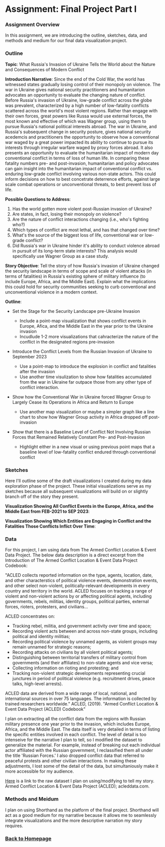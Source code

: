 # Assignment: Final Project Part I

### Assignment Overview

In this assignment, we are introducing the outline, sketches, data, and methods and medium for our final data visualization project.

### Outline

**Topic**: What Russia's Invasion of Ukraine Tells the World about the Nature and Consequences of Modern Conflict

**Introduction Narrative**: Since the end of the Cold War, the world has witnessed states gradually losing control of their monopoly on violence. The war in Ukraine gives national security practitioners and humanitarion advocates an opportunity to evaluate the changing nature of conflict. Before Russia's invasion of Ukraine, low-grade conflict across the globe was prevalent, characterized by a high number of low-fatality conflicts scattered across the world's most violent regions. Rather than engage with their own forces, great powers like Russa would use external forces, the most known and effective of which was Wagner group, using them to pursue Russia's national political interests abroad. The war in Ukraine, and Russia's subsequent change in security posture, gives national security acedemcis and practitioners the opportunity to observe how a conventional war waged by a great power impacted its ability to continue to pursue its interests through irregular warfare waged by proxy forces abroad. It also presents an opportunity to evaluate the humanitarian impact of modern day conventional conflict in terms of loss of human life. In comparing these fatality numbers pre- and post-invasion, humanitarian and policy advocates can gain insight into the humanitarian impact of conventional conflict vs. enduring low-grade conflict involving various non-state actors. This could inform decisions on how to best concetrate deterrence efforts, against large scale combat operations or unconventional threats, to best prevent loss of life. 

**Possible Questions to Address**:
1. Has the world gotten more violent post-Russian invasion of Ukraine?
2. Are states, in fact, losing their monopoly on violence?
3. Are the nature of conflict interactions changing (i.e., who's fighting who?)
4. Which types of conflict are most lethal, and has that changed over time?
5. What's the source of the biggest loss of life, conventional war or low-grade conflict?
6. Did Russia's war in Ukraine hinder it's ability to conduct violence abroad in pursuit of its long-term state interests? This analysis would specifically use Wagner Group as a case study.

**Story Objective**: Tell the story of how Russia's invasion of Ukraine changed the security landscape in terms of scope and scale of violent attacks (in terms of fatalities) in Russia's existing sphere of military influence (to include Europe, Africa, and the Middle East). Explain what the implications this could hold for security communities seeking to curb conventional and unconventional violence in a modern context.

**Outline**:
- Set the Stage for the Security Landscape pre-Ukraine Invasion
    - Include a point-map visualization that shows conflict events in Europe, Afica, and the Middle East in the  year prior to the Ukraine invasion
    - Incudlude 1-2 more visualizations that cahracterize the nature of the conflict in the designated regions pre-invasion

- Introduce the Conflict Levels from the Russian Invasion of Ukraine to September 2023
    - Use a point-map to introduce the explosion in conflict and fatalities after the invasion
    - Use another time visulization to show how fatalities accumulated from the war in Ukraine far outpace those from any other type of conflict interaction.

- Show how the Conventional War in Ukraine forced Wagner Group to Largely Cease its Operations in Africa and Return to Europe
    - Use another map visualization or maybe a simpler graph like a line chart to show how Wagner Group activity in Africa dropped off post-invasion

- Show that there is a Baseline Level of Conflict Not Involving Russian Forces that Remained Relatively Constant Pre- and Post-Invasion
    - Highlight either in a new visual or using previous point maps that a baseline level of low-fatality conflict endured through conventional conflict


### Sketches

Here I'll outline some of the draft visualizations I created during my data exploration phase of the project. These initial visualizations serve as my sketches because all subsequent visualizations will build on or slightly branch off of the story they present.

**Visualization Showing All Conflict Events in the Europe, Africa, and the Middle East from FEB-2021 to SEP 2023**:

<div class="flourish-embed flourish-map" data-src="visualisation/15191730"><script src="https://public.flourish.studio/resources/embed.js"></script></div>

**Visualization Showing Which Entities are Engaging in Conflict and the Fatalities Those Conflicts Inflict Over Time**:

<div class="flourish-embed flourish-bar-chart-race" data-src="visualisation/15193515"><script src="https://public.flourish.studio/resources/embed.js"></script></div>

### Data

For this project, I am using data from The Armed Conflict Location & Event Data Project. The below data description is a direct excerpt from the Introduction of The Armed Conflict Location & Event Data Project Codebook:

"ACLED collects reported information on the type, agents, location, date, and other characterstics of political violence events, demonstration events, and other select non-violent, politically-relevant developments in every country and territory in the world. ACLED focuses on tracking a range of violent and non-violent actions by or affecting political agents, including governments, rebels, militias, identity groups, political parties, external forces, rioters, protesters, and civilians...

ACLED concentrates on:
- Tracking rebel, militia, and government activity over time and space;
- Recording violent acts between and across non-state groups, including political and identity militias;
- Recording political violence by unnamed agents, as violent groups may remain unnamed for strategic reasons;
- Recording attacks on civilians by all violent political agents;
- Distinguishing between territorial transfers of military control from governments (and their affiliates) to non-state agents and vice versa;
- Collecting information on rioting and protesting; and
- Tracking non-violent strategic developments representing crucial junctures in period of political violence (e.g. recruitment drives, peace talks, high-level arrests).

ACLED data are derived from a wide range of local, national, and international sources in over 75 languages. The information is collected by trained researchers worldwide."  ACLED, (2019). "Armed Conflict Location & Event Data Project (ACLED) Codebook"

I plan on extracting all the conflict data from the regions with Russian military presence one year prior to the invasion, which includes Europe, Africa, and the Middle East. The data itself is very detailed in terms of listing the specific entities involved in each conflict. The level of detail is too intenseive for the narrative I plan to tell, so I modified the dataset to generalize the material. For example, instead of breaking out each individual actor affiliated with the Russian government, I reclassified them all under the title 'Russian Forces.' I also dropped conflict data that referred to peaceful protests and other civilian interactions. In making these adjustments, I lost some of the detail of the data, but simultaniously make it more accessible for my audience. 

[Here](/russian_centric_acled.csv) is a link to the raw dataset I plan on using/modifying to tell my story. Armed Conflict Location	& Event	
Data Project (ACLED); acleddata.com.


### Methods and Meidum

I plan on using Shorthand as the platform of the final project. Shorthand will act as a good medium for my narrative because it allows me to seamlessly integrate visualizations and the more descriptive narration my story requires.

### [Back to Homepage](/README.md)